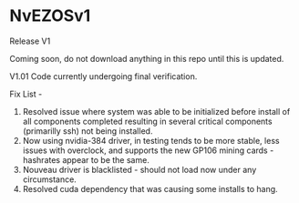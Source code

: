 # NvEZOSv1
Release V1

Coming soon, do not download anything in this repo until this is updated.

V1.01 Code currently undergoing final verification.

Fix List -
1) Resolved issue where system was able to be initialized before install of all components completed resulting in several critical components (primarilly ssh) not being installed.
2) Now using nvidia-384 driver, in testing tends to be more stable, less issues with overclock, and supports the new GP106 mining cards - hashrates appear to be the same.
3) Nouveau driver is blacklisted - should not load now under any circumstance.
4) Resolved cuda dependency that was causing some installs to hang.
